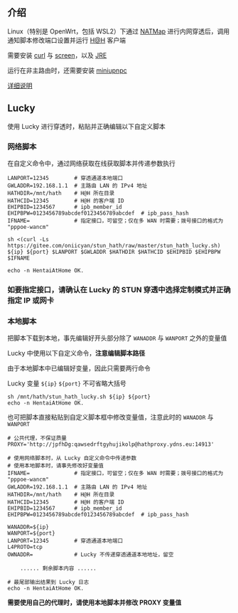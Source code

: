 ## 介绍

Linux（特别是 OpenWrt，包括 WSL2）下通过 [NATMap](https://github.com/heiher/natmap) 进行内网穿透后，调用通知脚本修改端口设置并运行 [H@H](https://ehwiki.org/wiki/Hentai@Home) 客户端

需要安装 [curl](https://curl.se/) 与 [screen](https://www.gnu.org/software/screen/)，以及 [JRE](https://docs.oracle.com/goldengate/1212/gg-winux/GDRAD/java.htm)

运行在非主路由时，还需要安装 [miniupnpc](http://miniupnp.free.fr/)

[详细说明](https://www.bilibili.com/read/cv35051332/)

## Lucky

使用 Lucky 进行穿透时，粘贴并正确编辑以下自定义脚本

### 网络脚本

在自定义命令中，通过网络获取在线获取脚本并传递参数执行

```
LANPORT=12345        # 穿透通道本地端口
GWLADDR=192.168.1.1  # 主路由 LAN 的 IPv4 地址
HATHDIR=/mnt/hath    # H@H 所在目录
HATHCID=12345        # H@H 的客户端 ID
EHIPBID=1234567      # ipb_member_id
EHIPBPW=0123456789abcdef0123456789abcdef  # ipb_pass_hash
IFNAME=              # 指定接口，可留空；仅在多 WAN 时需要；拨号接口的格式为 "pppoe-wancm"

sh <(curl -Ls https://gitee.com/oniicyan/stun_hath/raw/master/stun_hath_lucky.sh) ${ip} ${port} $LANPORT $GWLADDR $HATHDIR $HATHCID $EHIPBID $EHIPBPW $IFNAME

echo -n HentaiAtHome OK.
```

### 如要指定接口，请确认在 Lucky 的 STUN 穿透中选择定制模式并正确指定 IP 或网卡

### 本地脚本

把脚本下载到本地，事先编辑好开头部分除了 `WANADDR` 与 `WANPORT` 之外的变量值

Lucky 中使用以下自定义命令，**注意编辑脚本路径**

由于本地脚本中已编辑好变量，因此只需要两行命令

Lucky 变量 `${ip}` `${port}` 不可省略大括号

```
sh /mnt/hath/stun_hath_lucky.sh ${ip} ${port}
echo -n HentaiAtHome OK.
```

也可把脚本直接粘贴到自定义脚本框中修改变量值，注意此时的 `WANADDR` 与 `WANPORT`

```
# 公共代理，不保证质量
PROXY='http://jpfhDg:qawsedrftgyhujikolp@hathproxy.ydns.eu:14913'

# 使用网络脚本时，从 Lucky 自定义命令中传递参数
# 使用本地脚本时，请事先修改好变量值
IFNAME=              # 指定接口，可留空；仅在多 WAN 时需要；拨号接口的格式为 "pppoe-wancm"
GWLADDR=192.168.1.1  # 主路由 LAN 的 IPv4 地址
HATHDIR=/mnt/hath    # H@H 所在目录
HATHCID=12345        # H@H 的客户端 ID
EHIPBID=1234567      # ipb_member_id
EHIPBPW=0123456789abcdef0123456789abcdef  # ipb_pass_hash

WANADDR=${ip}
WANPORT=${port}
LANPORT=12345        # 穿透通道本地端口
L4PROTO=tcp
OWNADDR=             # Lucky 不传递穿透通道本地地址，留空

    ...... 剩余脚本内容 ......

# 最尾部输出结果到 Lucky 日志
echo -n HentaiAtHome OK.
```

**需要使用自己的代理时，请使用本地脚本并修改 PROXY 变量值**
